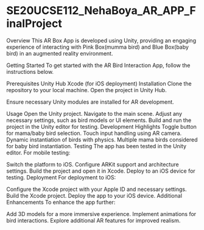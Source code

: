 # SE20UCSE112_NehaBoya_AR_APP_FinalProject
Overview
This AR Box App is developed using Unity, providing an engaging experience of interacting with Pink Box(mumma bird) and Blue Box(baby bird) in an augmented reality environment.

Getting Started
To get started with the AR Bird Interaction App, follow the instructions below.

Prerequisites
Unity Hub
Xcode (for iOS deployment)
Installation
Clone the repository to your local machine.
Open the project in Unity Hub.

Ensure necessary Unity modules are installed for AR development.

Usage
Open the Unity project.
Navigate to the main scene.
Adjust any necessary settings, such as bird models or UI elements.
Build and run the project in the Unity editor for testing.
Development Highlights
Toggle button for mama/baby bird selection.
Touch input handling using AR camera.
Dynamic instantiation of birds with physics.
Multiple mama birds considered for baby bird instantiation.
Testing
The app has been tested in the Unity editor. For mobile testing:

Switch the platform to iOS.
Configure ARKit support and architecture settings.
Build the project and open it in Xcode.
Deploy to an iOS device for testing.
Deployment
For deployment to iOS:

Configure the Xcode project with your Apple ID and necessary settings.
Build the Xcode project.
Deploy the app to your iOS device.
Additional Enhancements
To enhance the app further:

Add 3D models for a more immersive experience.
Implement animations for bird interactions.
Explore additional AR features for improved realism.
